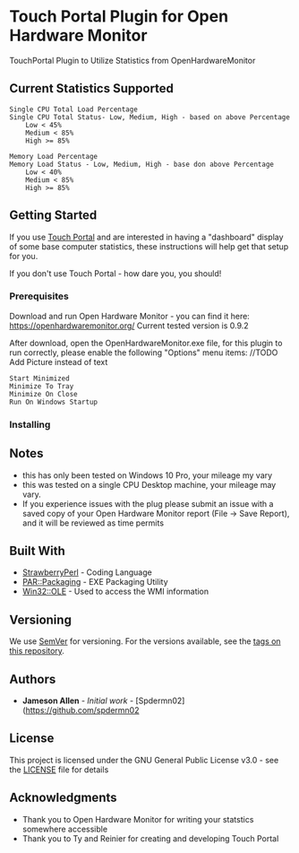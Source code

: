 # Touch Portal Plugin for Open Hardware Monitor
TouchPortal Plugin to Utilize Statistics from OpenHardwareMonitor

## Current Statistics Supported

```
Single CPU Total Load Percentage
Single CPU Total Status- Low, Medium, High - based on above Percentage
    Low < 45%
    Medium < 85%
    High >= 85%
    
Memory Load Percentage
Memory Load Status - Low, Medium, High - base don above Percentage
    Low < 40%
    Medium < 85%
    High >= 85%
```

## Getting Started

If you use [Touch Portal](https://touch-portal.com) and are interested in having a "dashboard" display of some base computer statistics, these instructions will help get that setup for you.

If you don't use Touch Portal - how dare you, you should!

### Prerequisites

Download and run Open Hardware Monitor - you can find it here: https://openhardwaremonitor.org/
Current tested version is 0.9.2

After download, open the OpenHardwareMonitor.exe file, for this plugin to run correctly, please enable the following "Options" menu items: //TODO Add Picture instead of text

```
Start Minimized
Minimize To Tray
Minimize On Close
Run On Windows Startup
```

### Installing


## Notes
* this has only been tested on Windows 10 Pro, your mileage my vary
* this was tested on a single CPU Desktop machine, your mileage may vary. 
* If you experience issues with the plug please submit an issue with a saved copy of your Open Hardware Monitor report (File -> Save Report), and it will be reviewed as time permits


## Built With

* [StrawberryPerl](http://strawberryperl.com/) - Coding Language
* [PAR::Packaging](https://metacpan.org/pod/pp) - EXE Packaging Utility
* [Win32::OLE](https://metacpan.org/pod/Win32::OLE) - Used to access the WMI information

## Versioning

We use [SemVer](http://semver.org/) for versioning. For the versions available, see the [tags on this repository](https://github.com/your/project/tags). 

## Authors

* **Jameson Allen** - *Initial work* - [Spdermn02](https://github.com/spdermn02

## License

This project is licensed under the GNU General Public License v3.0 - see the [LICENSE](LICENSE) file for details

## Acknowledgments

* Thank you to Open Hardware Monitor for writing your statstics somewhere accessible
* Thank you to Ty and Reinier for creating and developing Touch Portal
